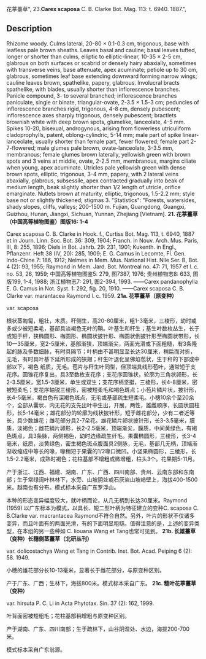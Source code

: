 花葶薹草",
23.**Carex scaposa** C. B. Clarke Bot. Mag. 113: t. 6940. 1887.",

## Description
Rhizome woody. Culms lateral, 20-80 × 0.1-0.3 cm, trigonous, base with leafless pale brown sheaths. Leaves basal and cauline; basal leaves tufted, longer or shorter than culms, elliptic to elliptic-linear, 10-35 × 2-5 cm, glabrous on both surfaces or scabrid or densely hairy abaxially, sometimes with transverse veins, base attenuate, apex acuminate; petiole up to 30 cm, glabrous, sometimes leaf base extending downward forming narrow wings; cauline leaves brown, spathelike, papery, glabrous. Involucral bracts spathelike, with blades, usually shorter than inflorescence branches. Panicle compound, 3- to several branched; inflorescence branches paniculate, single or binate, triangular-ovate, 2-3.5 × 1.5-3 cm; peduncles of inflorescence branches rigid, trigonous, 4-8 cm, densely pubescent; inflorescence axes sharply trigonous, densely pubescent; bractlets brownish white with deep brown spots, glumelike, lanceolate, 4-5 mm. Spikes 10-20, bisexual, androgynous, arising from flowerless utriculiform cladoprophylls, patent, oblong-cylindric, 5-14 mm; male part of spike linear-lanceolate, usually shorter than female part, fewer flowered; female part 2-7-flowered; male glumes pale brown, ovate-lanceolate, 3-3.5 mm, membranous; female glumes brown laterally, yellowish green with brown spots and 3 veins at middle, ovate, 2-2.5 mm, membranous, margins ciliate when young, apex acuminate. Utricles pale yellowish green with dense brown spots, elliptic, trigonous, 3-4 mm, papery, with 2 lateral veins abaxially, glabrous, subsessile, apex contracted gradually into beak of medium length, beak slightly shorter than 1/2 length of utricle, orifice emarginate. Nutlets brown at maturity, elliptic, trigonous, 1.5-2.2 mm; style base not or slightly thickened; stigmas 3.
  "Statistics": "Forests, watersides, shady slopes, cliffs, valleys; 200-1500 m. Fujian, Guangdong, Guangxi, Guizhou, Hunan, Jiangxi, Sichuan, Yunnan, Zhejiang [Vietnam].
**21. 花葶薹草（中国高等植物图鉴）图版16: 1-4**

Carex scaposa C. B. Clarke in Hook. f., Curtiss Bot. Mag. 113, t. 6940, 1887 et in Journ. Linn. Soc. Bot. 36: 309, 1904; Franch. in Nouv. Arch. Mus. Paris, III, 8: 255, 1896; Diels in Bot. Jahrb. 29: 231, 1901; Kukenth. in Engl., Pflanzenr. Heft 38 (IV, 20): 285, 1909; E. G. Camus in Lecomte, Fl. Gen. Indo-Chine 7: 186, 1912; Nelmes in Mem. Mus. National Hist. Nlle Ser. B, Bot. 4 (2): 93, 1955; Raymond in Mem. Jard. Bot. Montreal no. 47: 71, 1957 et l. c. no. 53, 26, 1959; 中国高等植物图鉴5: 279, 图7387, 1976; 贵州植物志8: 633, 图版199, 1-4, 1988; 浙江植物志7: 291, 图2-394, 1993. ——Carex pandanophylla E. G. Camus in Not. Syst. 1: 292, fig. 20, 1910. ——Carex scaposa C. B. Clarke var. marantacea Raymond l. c. 1959.
**21a. 花葶薹草（原变种）**

var. scaposa

根状茎匍匐，粗壮，木质。秆侧生，高20-80厘米，粗1-3毫米，三棱形，幼时或多或少被短柔毛，基部具淡褐色无叶的鞘。叶基生和秆生；基生叶数枚丛生，长于或短于杆，狭椭圆形、椭圆形、椭圆状披针形、椭圆状倒披针形至椭圆状带形，长10一35厘米，宽2-5厘米，基部渐狭，顶端渐尖，两面光滑或下面粗糙，有3条隆起的脉及多数细脉，有时具隔节；叶柄由不甚明显至长达30厘米，稍扁而对折，无毛，有时具叶基下延所形成的狭翅；秆生叶退化呈佛焰苞状，生于秆的下部或中部以下，褐色 纸质，无毛。苞片与秆生叶同型，但顶端具线形苞叶，通常短于支花序。圆锥花序复出，具3至数枚支花序；支花序圆锥状，轮廓为三角状卵形，长2-3.5厘米，宽1.5-3厘米，单生或双生；支花序柄坚挺，三棱形，长4-8厘米，密被短柔毛；支花序轴锐三棱形，密被短柔毛和褐色斑点；小苞片鳞片状，披针形，长4-5毫米，褐白色有深褐色斑点，无毛或基部疏生短柔毛。小穗10余个至20余个，全部从囊状、内无花的支先出叶中生出，开展，两性，雄雌顺序，长圆状圆柱形，长5-14毫米；雄花部分的轮廓为线状披针形，短于雌花部分，少有二者近等长，具少数雄花；雌花部分具2-7朵花。雄花鳞片卵状披针形，长3-3.5毫米，膜质，淡褐色；雌花鳞片卵形，长2-2.5毫米，顶端渐尖，膜质，中间黄绿色，有褐色斑点，具3条脉，两侧褐色，幼时边缘疏生纤毛。果囊椭圆形，三棱形，长3-4毫米，纸质，淡黄绿色，密生褐色斑点腹面具2侧脉，无毛，基部几无柄，顶端渐渐收缩成中等长的喙，喙稍短于果囊的1/2喙口微凹。小坚果椭圆形，三棱形，长1.5-2.2毫米，成熟时褐色；花柱基部不增粗或微增粗，柱头3个。花果期5-11月。

产于浙江、江西、福建、湖南、广东、广西、四川南部、贵州、云南东部和东南部；生于常绿阔叶林林下，水旁、山坡阴处或石灰岩山坡峭壁上，海拔400-1500米。越南也有分布。模式标本采自广东罗浮山。

本种的形态变异幅度较大，就叶柄而论，从几无柄到长达30厘米。Raymond (1959) 以广东标本为模式，以具长、短二型叶柄为特征建立的变种C. scaposa C. B.Clarke var. macrantacea Raymond不符合自然。另外，叶片的形状不仅诸多变异，而且叶面有的两面光滑，有的下面明显粗糙。值得注意的是，上述的变异类型，在本组的另一些种如 C. liouana Wang et Tang也常可见到。
**21b. 长雄薹草（变种）长穗侧茎薹草（北研丛刊）**

var. dolicostachya Wang et Tang in Contrib. Inst. Bot. Acad. Peiping 6 (2): 58. 1949.

小穗的雄花部分长10-13毫米，显著长于雌花部分，与原变种区别。

产于广东、广西；生林下，海拔800米。模式标本采自广东。
**21c. 糙叶花葶薹草（变种）**

var. hirsuta P. C. Li in Acta Phytotax. Sin. 37 (2): 162, 1999.

叶背面密被短粗毛；花柱基部稍增粗与原变种区别。

产于湖南、广东、四川南部；生于疏林下，山谷阴湿处、水边，海拔200-700米。

模式标本采自广东翁源。
